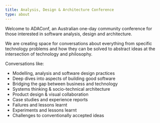 ```yaml
---
title: Analysis, Design & Architecture Conference
type: about
---
```


Welcome to ADAConf, an Australian one-day community conference for those interested in software analysis, design and architecture.

We are creating space for conversations about everything from specific technology problems and how they can be solved to abstract ideas at the intersection of technology and philosophy.

Conversations like:

* Modelling, analysis and software design practices
* Deep dives into aspects of building good software
* Bridging the gap between business and technology
* Systems thinking & socio-technical architecture
* Product design & visual collaboration
* Case studies and experience reports
* Failures and lessons learnt
* Experiments and lessons learnt
* Challenges to conventionally accepted ideas